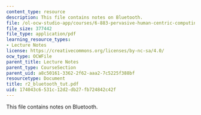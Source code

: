 ```yaml
---
content_type: resource
description: This file contains notes on Bluetooth.
file: /ol-ocw-studio-app/courses/6-883-pervasive-human-centric-computing-sma-5508-spring-2006/174043c6531c12d2db27fb724842c42f_r2_bluetooth_tut.pdf
file_size: 377442
file_type: application/pdf
learning_resource_types:
- Lecture Notes
license: https://creativecommons.org/licenses/by-nc-sa/4.0/
ocw_type: OCWFile
parent_title: Lecture Notes
parent_type: CourseSection
parent_uid: a8c50161-3362-2f62-aaa2-7c5225f388bf
resourcetype: Document
title: r2_bluetooth_tut.pdf
uid: 174043c6-531c-12d2-db27-fb724842c42f
---
```

This file contains notes on Bluetooth.